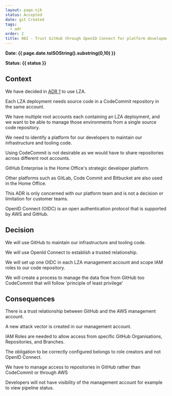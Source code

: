 ```yaml
---
layout: page.njk
status: Accepted
date: git Created
tags:
  - adr
order: 2
title: 002 - Trust GitHub through OpenID Connect for platform development 
---
```


**Date: {{ page.date.toISOString().substring(0,10) }}**

**Status: {{ status }}**

## Context

We have decided in [ADR 1](001-use-aws-landing-zone-accelerator.md) to use LZA.

Each LZA deployment needs source code in a CodeCommit repository in the same account.

We have multiple root accounts each containing an LZA deployment, and we want to be able to manage those environments from a single source code repository.

We need to identify a platform for our developers to maintain our infrastructure and tooling code.

Using CodeCommit is not desirable as we would have to share repositories across different root accounts.

GitHub Enterprise is the Home Office's strategic developer platform.

Other platforms such as GitLab, Code Commit and Bitbucket are also used in the Home Office.

This ADR is only concerned with our platform team and is not a decision or limitation for customer teams.

OpenID Connect (OIDC) is an open authentication protocol that is supported by AWS and GitHub.

## Decision

We will use GitHub to maintain our infrastructure and tooling code.

We will use OpenId Connect to establish a trusted relationship.

We will set up one OIDC in each LZA management account and scope IAM roles to our code repository.

We will create a process to manage the data flow from GitHub too CodeCommit that will follow 'principle of least privilege'

## Consequences

There is a trust relationship between GitHub and the AWS management account. 

A new attack vector is created in our management account.

IAM Roles are needed to allow access from specific GitHub Organisations, Repositories, and Branches. 

The obligation to be correctly configured belongs to role creators and not OpenID Connect.

We have to manage access to repositories in GitHub rather than CodeCommit or through AWS

Developers will not have visibility of the management account for example to view pipeline status.
